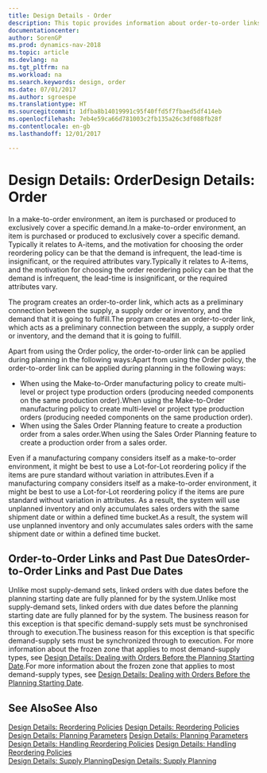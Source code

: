 ```yaml
---
title: Design Details - Order
description: This topic provides information about order-to-order links in a make-to-order environment.
documentationcenter: 
author: SorenGP
ms.prod: dynamics-nav-2018
ms.topic: article
ms.devlang: na
ms.tgt_pltfrm: na
ms.workload: na
ms.search.keywords: design, order
ms.date: 07/01/2017
ms.author: sgroespe
ms.translationtype: HT
ms.sourcegitcommit: 1dfba8b14019991c95f40ffd5f7fbaed5df414eb
ms.openlocfilehash: 7eb4e59ca66d781003c2fb135a26c3df088fb28f
ms.contentlocale: en-gb
ms.lasthandoff: 12/01/2017

---
```

# <a name="design-details-order"></a><span data-ttu-id="43af7-103">Design Details: Order</span><span class="sxs-lookup"><span data-stu-id="43af7-103">Design Details: Order</span></span>
<span data-ttu-id="43af7-104">In a make-to-order environment, an item is purchased or produced to exclusively cover a specific demand.</span><span class="sxs-lookup"><span data-stu-id="43af7-104">In a make-to-order environment, an item is purchased or produced to exclusively cover a specific demand.</span></span> <span data-ttu-id="43af7-105">Typically it relates to A-items, and the motivation for choosing the order reordering policy can be that the demand is infrequent, the lead-time is insignificant, or the required attributes vary.</span><span class="sxs-lookup"><span data-stu-id="43af7-105">Typically it relates to A-items, and the motivation for choosing the order reordering policy can be that the demand is infrequent, the lead-time is insignificant, or the required attributes vary.</span></span>  
  
<span data-ttu-id="43af7-106">The program creates an order-to-order link, which acts as a preliminary connection between the supply, a supply order or inventory, and the demand that it is going to fulfill.</span><span class="sxs-lookup"><span data-stu-id="43af7-106">The program creates an order-to-order link, which acts as a preliminary connection between the supply, a supply order or inventory, and the demand that it is going to fulfill.</span></span>  
  
<span data-ttu-id="43af7-107">Apart from using the Order policy, the order-to-order link can be applied during planning in the following ways:</span><span class="sxs-lookup"><span data-stu-id="43af7-107">Apart from using the Order policy, the order-to-order link can be applied during planning in the following ways:</span></span>  
  
* <span data-ttu-id="43af7-108">When using the Make-to-Order manufacturing policy to create multi-level or project type production orders (producing needed components on the same production order).</span><span class="sxs-lookup"><span data-stu-id="43af7-108">When using the Make-to-Order manufacturing policy to create multi-level or project type production orders (producing needed components on the same production order).</span></span>  
* <span data-ttu-id="43af7-109">When using the Sales Order Planning feature to create a production order from a sales order.</span><span class="sxs-lookup"><span data-stu-id="43af7-109">When using the Sales Order Planning feature to create a production order from a sales order.</span></span>  
  
<span data-ttu-id="43af7-110">Even if a manufacturing company considers itself as a make-to-order environment, it might be best to use a Lot-for-Lot reordering policy if the items are pure standard without variation in attributes.</span><span class="sxs-lookup"><span data-stu-id="43af7-110">Even if a manufacturing company considers itself as a make-to-order environment, it might be best to use a Lot-for-Lot reordering policy if the items are pure standard without variation in attributes.</span></span> <span data-ttu-id="43af7-111">As a result, the system will use unplanned inventory and only accumulates sales orders with the same shipment date or within a defined time bucket.</span><span class="sxs-lookup"><span data-stu-id="43af7-111">As a result, the system will use unplanned inventory and only accumulates sales orders with the same shipment date or within a defined time bucket.</span></span>  
  
## <a name="order-to-order-links-and-past-due-dates"></a><span data-ttu-id="43af7-112">Order-to-Order Links and Past Due Dates</span><span class="sxs-lookup"><span data-stu-id="43af7-112">Order-to-Order Links and Past Due Dates</span></span>  
<span data-ttu-id="43af7-113">Unlike most supply-demand sets, linked orders with due dates before the planning starting date are fully planned for by the system.</span><span class="sxs-lookup"><span data-stu-id="43af7-113">Unlike most supply-demand sets, linked orders with due dates before the planning starting date are fully planned for by the system.</span></span> <span data-ttu-id="43af7-114">The business reason for this exception is that specific demand-supply sets must be synchronised through to execution.</span><span class="sxs-lookup"><span data-stu-id="43af7-114">The business reason for this exception is that specific demand-supply sets must be synchronized through to execution.</span></span> <span data-ttu-id="43af7-115">For more information about the frozen zone that applies to most demand-supply types, see [Design Details: Dealing with Orders Before the Planning Starting Date](design-details-dealing-with-orders-before-the-planning-starting-date.md).</span><span class="sxs-lookup"><span data-stu-id="43af7-115">For more information about the frozen zone that applies to most demand-supply types, see [Design Details: Dealing with Orders Before the Planning Starting Date](design-details-dealing-with-orders-before-the-planning-starting-date.md).</span></span>  
  
## <a name="see-also"></a><span data-ttu-id="43af7-116">See Also</span><span class="sxs-lookup"><span data-stu-id="43af7-116">See Also</span></span>  
<span data-ttu-id="43af7-117">[Design Details: Reordering Policies](design-details-reordering-policies.md) </span><span class="sxs-lookup"><span data-stu-id="43af7-117">[Design Details: Reordering Policies](design-details-reordering-policies.md) </span></span>  
<span data-ttu-id="43af7-118">[Design Details: Planning Parameters](design-details-planning-parameters.md) </span><span class="sxs-lookup"><span data-stu-id="43af7-118">[Design Details: Planning Parameters](design-details-planning-parameters.md) </span></span>  
<span data-ttu-id="43af7-119">[Design Details: Handling Reordering Policies](design-details-handling-reordering-policies.md) </span><span class="sxs-lookup"><span data-stu-id="43af7-119">[Design Details: Handling Reordering Policies](design-details-handling-reordering-policies.md) </span></span>  
[<span data-ttu-id="43af7-120">Design Details: Supply Planning</span><span class="sxs-lookup"><span data-stu-id="43af7-120">Design Details: Supply Planning</span></span>](design-details-supply-planning.md)
